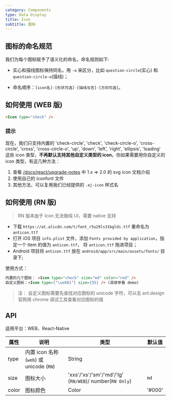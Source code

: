 ```yaml
---
category: Components
type: Data Display
title: Icon
subtitle: 图标
---
```




## 图标的命名规范

我们为每个图标赋予了语义化的命名，命名规则如下:

- 实心和描线图标保持同名，用 `-o` 来区分，比如 `question-circle`(实心) 和 `question-circle-o`(描线)；

- 命名顺序：`[icon名]-[形状可选]-[描线与否]-[方向可选]`。

## 如何使用 (WEB 版)

```html
<Icon type="check" />
```

### 提示

现在，我们只支持内置的 'check-circle', 'check', 'check-circle-o', 'cross-circle', 'cross', 'cross-circle-o', 'up', 'down', 'left', 'right', 'ellipsis', 'loading' 这些 icon 类型，**不再默认支持其他自定义类型的 icon**。你如果需要用你自定义的 icon 类型，有这几种方法：

1. 查看 [/docs/react/upgrade-notes](/docs/react/upgrade-notes#1.x-=>-2.0) 中 1.x => 2.0 的 svg icon 文档介绍
2. 使用自己的 iconfont 文件
3. 其他方法，可以复用我们已经提供的 `.ej-icon` 样式名


## 如何使用 (RN 版)

> RN 版本由于 Icon 无法做纯 UI，需要 native 支持

- 下载 `https://at.alicdn.com/t/font_r5u29ls31bgldi.ttf` 重命名为 `anticon.ttf`
- 打开 iOS 项目 `info.plist` 文件，添加 `Fonts provided by application`，指定一个 item 的值为 `anticon.ttf`， 将 `anticon.ttf` 拖进项目；
- Android 项目将 `anticon.ttf` 放在 `android/app/src/main/assets/fonts/` 目录下;

使用方式：

```html
内置的几个图标： <Icon type="check" size="md" color="red" />
自定义图标：<Icon type={'\ue601'} size={55} /> (具体参看 demo)
```
> 注： 自定义图标需要先查找对应图标的 unicode 字符，可以去 ant.design 官网用 chrome 调试工具查看对应图标的值

## API

适用平台：WEB、React-Native

| 属性        | 说明           | 类型            | 默认值       |
|------------|----------------|----------------|--------------|
| type    |   内置 icon 名称 (`web`) 或 unicode (`RN`)    | String   |
| size    |   图标大小    | 'xxs'/'xs'/'sm'/'md'/'lg' (`RN/WEB`)/ number(`RN Only`)  | `md` |
| color   | 图标颜色  | Color | '#000' |
